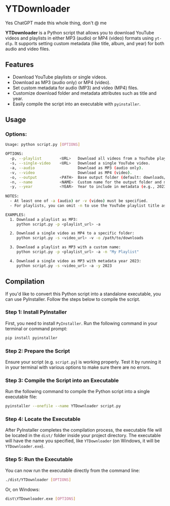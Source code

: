 # YTDownloader

Yes ChatGPT made this whole thing, don't @ me  

**YTDownloader** is a Python script that allows you to download YouTube videos and playlists in either MP3 (audio) or MP4 (video) formats using `yt-dlp`. It supports setting custom metadata (like title, album, and year) for both audio and video files.

## Features
- Download YouTube playlists or single videos.
- Download as MP3 (audio only) or MP4 (video).
- Set custom metadata for audio (MP3) and video (MP4) files.
- Customize download folder and metadata attributes such as title and year.
- Easily compile the script into an executable with `pyinstaller`.

## Usage

### Options:
```bash
Usage: python script.py [OPTIONS]

OPTIONS:
  -p, --playlist        <URL>   Download all videos from a YouTube playlist.
  -s, --single-video    <URL>   Download a single YouTube video.
  -a, --audio                   Download as MP3 (audio only).
  -v, --video                   Download as MP4 (video).
  -o, --output          <PATH>  Base output folder (default: downloads/audio or downloads/video).
  -n, --name            <NAME>  Custom name for the output folder and metadata.
  -y, --year            <YEAR>  Year to include in metadata (e.g., 2023).
  
NOTES:
  - At least one of -a (audio) or -v (video) must be specified.
  - For playlists, you can omit -n to use the YouTube playlist title as the folder name.

EXAMPLES:
  1. Download a playlist as MP3:
     python script.py -p <playlist_url> -a

  2. Download a single video as MP4 to a specific folder:
     python script.py -s <video_url> -v -o /path/to/downloads

  3. Download a playlist as MP3 with a custom name:
     python script.py -p <playlist_url> -a -n "My Playlist"

  4. Download a single video as MP3 with metadata year 2023:
     python script.py -s <video_url> -a -y 2023
```

## Compilation
If you'd like to convert this Python script into a standalone executable, you can use PyInstaller. Follow the steps below to compile the script.

### Step 1: Install PyInstaller
First, you need to install `PyInstaller`. Run the following command in your terminal or command prompt:

```bash
pip install pyinstaller
```

### Step 2: Prepare the Script
Ensure your script (e.g. `script.py`) is working properly. Test it by running it in your terminal with various options to make sure there are no errors.

### Step 3: Compile the Script into an Executable
Run the following command to compile the Python script into a single executable file:

```bash
pyinstaller --onefile --name YTDownloader script.py
```

### Step 4: Locate the Executable
After PyInstaller completes the compilation process, the executable file will be located in the `dist/` folder inside your project directory. The executable will have the name you specified, like `YTDownloader` (on Windows, it will be `YTDownloader.exe`).

### Step 5: Run the Executable
You can now run the executable directly from the command line:

```bash
./dist/YTDownloader [OPTIONS]
```
Or, on Windows:

```bash
dist\YTDownloader.exe [OPTIONS]
```